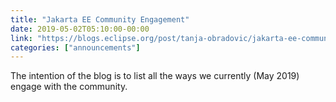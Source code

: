 ```yaml
---
title: "Jakarta EE Community Engagement"
date: 2019-05-02T05:10:00-00:00
link: "https://blogs.eclipse.org/post/tanja-obradovic/jakarta-ee-community-engagement"
categories: ["announcements"]
---
```


The intention of the blog is to list all the ways we currently (May 2019) engage with the community.